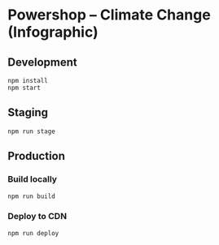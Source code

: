 # Powershop – Climate Change (Infographic)

## Development

```
npm install
npm start
```

## Staging

```
npm run stage
```

## Production

### Build locally

```
npm run build
```

### Deploy to CDN

```
npm run deploy
```
